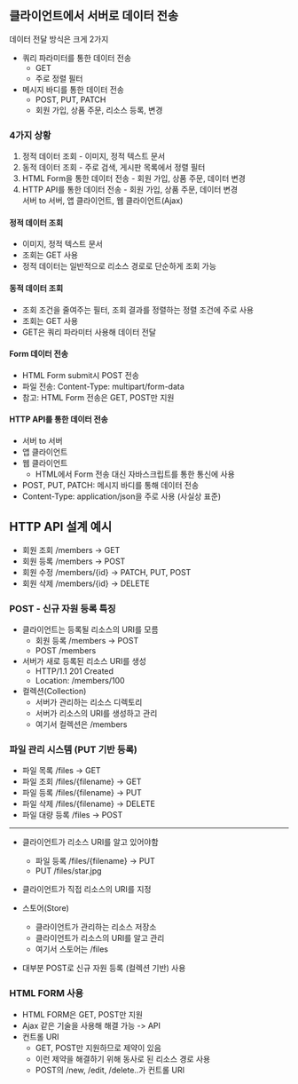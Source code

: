 ## 클라이언트에서 서버로 데이터 전송
데이터 전달 방식은 크게 2가지

* 쿼리 파라미터를 통한 데이터 전송
  * GET
  * 주로 정렬 필터
* 메시지 바디를 통한 데이터 전송
  * POST, PUT, PATCH
  * 회원 가입, 상품 주문, 리소스 등록, 변경

### 4가지 상황
1. 정적 데이터 조회 - 이미지, 정적 텍스트 문서
2. 동적 데이터 조회 - 주로 검색, 게시판 목록에서 정렬 필터
3. HTML Form을 통한 데이터 전송 - 회원 가입, 상품 주문, 데이터 변경
4. HTTP API를 통한 데이터 전송 - 회원 가입, 상품 주문, 데이터 변경<br/>
    서버 to 서버, 앱 클라이언트, 웹 클라이언트(Ajax)

#### 정적 데이터 조회
* 이미지, 정적 텍스트 문서
* 조회는 GET 사용
* 정적 데이터는 일반적으로 리소스 경로로 단순하게 조회 가능

#### 동적 데이터 조회
* 조회 조건을 줄여주는 필터, 조회 결과를 정렬하는 정렬 조건에 주로 사용
* 조회는 GET 사용
* GET은 쿼리 파라미터 사용해 데이터 전달

#### Form 데이터 전송
* HTML Form submit시 POST 전송
* 파일 전송: Content-Type: multipart/form-data
* 참고: HTML Form 전송은 GET, POST만 지원

#### HTTP API를 통한 데이터 전송
* 서버 to 서버
* 앱 클라이언트
* 웹 클라이언트
  * HTML에서 Form 전송 대신 자바스크립트를 통한 통신에 사용
* POST, PUT, PATCH: 메시지 바디를 통해 데이터 전송
* Content-Type: application/json을 주로 사용 (사실상 표준)

## HTTP API 설계 예시
* 회원 조회 /members -> GET
* 회원 등록 /members -> POST
* 회원 수정 /members/{id} -> PATCH, PUT, POST
* 회원 삭제 /members/{id} -> DELETE

### POST - 신규 자원 등록 특징
* 클라이언트는 등록될 리소스의 URI를 모름
  * 회원 등록 /members -> POST
  * POST /members
* 서버가 새로 등록된 리소스 URI를 생성
  * HTTP/1.1 201 Created
  * Location: /members/100
* 컬렉션(Collection)
  * 서버가 관리하는 리소스 디렉토리
  * 서버가 리소스의 URI를 생성하고 관리
  * 여기서 컬렉션은 /members

### 파일 관리 시스템 (PUT 기반 등록)
* 파일 목록 /files -> GET
* 파일 조회 /files/{filename} -> GET
* 파일 등록 /files/{filename} -> PUT
* 파일 삭제 /files/{filename} -> DELETE
* 파일 대량 등록 /files -> POST

***
* 클라이언트가 리소스 URI를 알고 있어야함 
  * 파일 등록 /files/{filename} -> PUT
  * PUT /files/star.jpg
* 클라이언트가 직접 리소스의 URI를 지정
* 스토어(Store)
  * 클라이언트가 관리하는 리소스 저장소
  * 클라이언트가 리소스의 URI를 알고 관리
  * 여기서 스토어는 /files

* 대부분 POST로 신규 자원 등록 (컬렉션 기반) 사용

### HTML FORM 사용
* HTML FORM은 GET, POST만 지원
* Ajax 같은 기술을 사용해 해결 가능 -> API
* 컨트롤 URI
  * GET, POST만 지원하므로 제약이 있음
  * 이런 제약을 해결하기 위해 동사로 된 리소스 경로 사용
  * POST의 /new, /edit, /delete..가 컨트롤 URI



